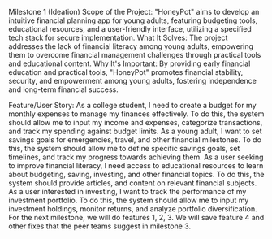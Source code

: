 Milestone 1 (Ideation)
Scope of the Project: "HoneyPot" aims to develop an intuitive financial planning app for young adults, featuring budgeting tools, educational resources, and a user-friendly interface, utilizing a specified tech stack for secure implementation.
What It Solves: The project addresses the lack of financial literacy among young adults, empowering them to overcome financial management challenges through practical tools and educational content.
Why It's Important: By providing early financial education and practical tools, "HoneyPot" promotes financial stability, security, and empowerment among young adults, fostering independence and long-term financial success.
 
Feature/User Story:
As a college student, I need to create a budget for my monthly expenses to manage my finances effectively. To do this, the system should allow me to input my income and expenses, categorize transactions, and track my spending against budget limits.
As a young adult, I want to set savings goals for emergencies, travel, and other financial milestones. To do this, the system should allow me to define specific savings goals, set timelines, and track my progress towards achieving them.
As a user seeking to improve financial literacy, I need access to educational resources to learn about budgeting, saving, investing, and other financial topics. To do this, the system should provide articles, and content on relevant financial subjects.
As a user interested in investing, I want to track the performance of my investment portfolio. To do this, the system should allow me to input my investment holdings, monitor returns, and analyze portfolio diversification.
For the next milestone, we will do features 1, 2, 3. We will save feature 4 and other fixes that the peer teams suggest in milestone 3.


